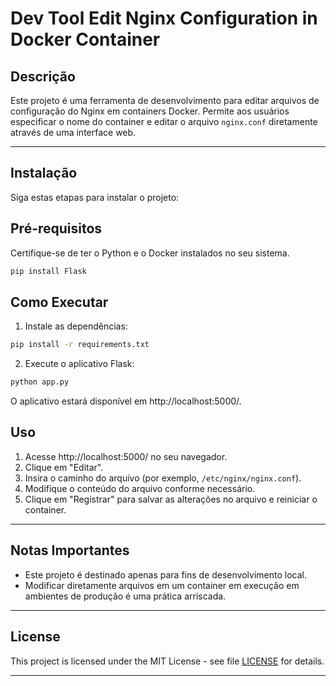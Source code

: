 # Dev Tool Edit Nginx Configuration in Docker Container

## Descrição
Este projeto é uma ferramenta de desenvolvimento para editar arquivos de configuração do Nginx em containers Docker. Permite aos usuários especificar o nome do container e editar o arquivo `nginx.conf` diretamente através de uma interface web.

---

## Instalação
Siga estas etapas para instalar o projeto:

## Pré-requisitos

Certifique-se de ter o Python e o Docker instalados no seu sistema.

```bash
pip install Flask
```

## Como Executar

1. Instale as dependências:

```bash
pip install -r requirements.txt
```

2. Execute o aplicativo Flask:

```bash
python app.py
```

O aplicativo estará disponível em http://localhost:5000/.

## Uso

1. Acesse http://localhost:5000/ no seu navegador.
2. Clique em "Editar".
3. Insira o caminho do arquivo (por exemplo, `/etc/nginx/nginx.conf`).
4. Modifique o conteúdo do arquivo conforme necessário.
5. Clique em "Registrar" para salvar as alterações no arquivo e reiniciar o container.

---

## Notas Importantes

- Este projeto é destinado apenas para fins de desenvolvimento local.
- Modificar diretamente arquivos em um container em execução em ambientes de produção é uma prática arriscada.

---

## License

This project is licensed under the MIT License - see file [LICENSE](LICENSE) for details.

---